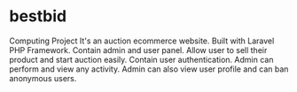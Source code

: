 # bestbid
Computing Project 
It's an auction ecommerce website. 
Built with Laravel PHP Framework.
Contain admin and user panel.
Allow user to sell their product and start auction easily.
Contain user authentication.
Admin can perform and view any activity.
Admin can also view user profile and can ban anonymous users.
